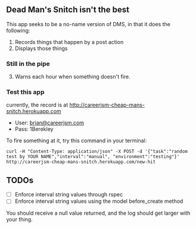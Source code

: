## Dead Man's Snitch isn't the best

This app seeks to be a no-name version of DMS, in that it does the following:
1. Records things that happen by a post action
2. Displays those things

### Still in the pipe
3. Warns each hour when something doesn't fire.

### Test this app
currently, the record is at http://careerjsm-cheap-mans-snitch.herokuapp.com
- User: brian@careerjsm.com
- Pass: 1Berekley

To fire something at it, try this command in your terminal:
```shell
curl -H "Content-Type: application/json" -X POST -d '{"task":"random test by YOUR NAME","interval":"manual", "environment":"testing"}' http://careerjsm-cheap-mans-snitch.herokuapp.com/new-hit
```

## TODOs
- [ ] Enforce interval string values through rspec
- [ ] Enforce interval string values using the model before_create method

You should receive a null value returned, and the log should get larger with your thing.
